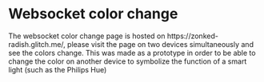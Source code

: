 <h1> Websocket color change </h1>

<p> The websocket color change page is hosted on https://zonked-radish.glitch.me/, please visit the page on two devices simultaneously and see the colors change. This was made as a prototype in order to be able to change the color on another device to symbolize the function of a smart light (such as the Philips Hue) </p> 


